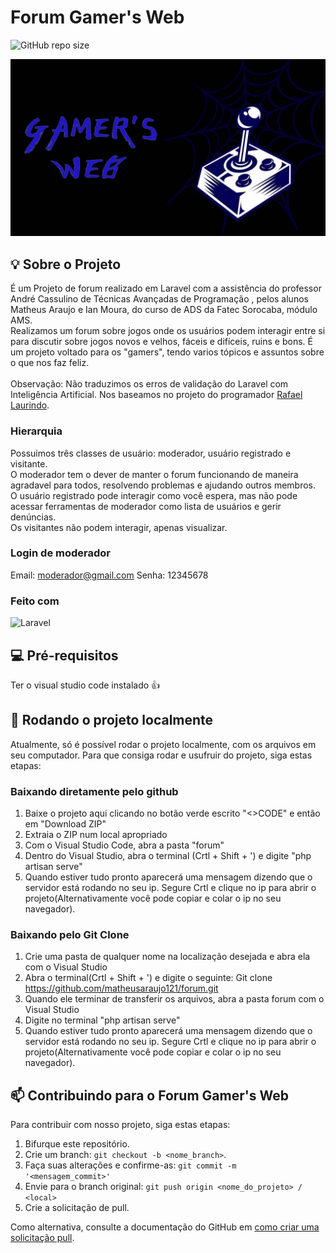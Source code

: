 # Forum Gamer's Web

![GitHub repo size](https://img.shields.io/github/repo-size/iuricode/README-template?style=for-the-badge)

<img src="public/img/logoreadme.png" alt="esboco logo forum">


## 💡 Sobre o Projeto

É um Projeto de forum realizado em Laravel com a assistência do professor André Cassulino de Técnicas Avançadas de Programação , pelos alunos 
Matheus Araujo e Ian Moura, do curso de ADS da Fatec Sorocaba, módulo AMS.
<br>Realizamos um forum sobre jogos onde os usuários podem interagir entre si para discutir sobre jogos novos e velhos, fáceis e difíceis, ruins e bons. É um projeto voltado para os "gamers", tendo varios tópicos e assuntos sobre o que nos faz feliz.<br>
<br>Observação: Não traduzimos os erros de validação do Laravel com Inteligência Artificial. Nos baseamos no projeto do programador [Rafael Laurindo](https://github.com/rafaellaurindo/laravel-traducao-pt-br/blob/master/validation.php).

### Hierarquia
Possuimos três classes de usuário: moderador, usuário registrado e visitante.
<br>O moderador tem o dever de manter o forum funcionando de maneira agradavel para todos, resolvendo problemas e ajudando outros membros.
<br>O usuário registrado pode interagir como você espera, mas não pode acessar ferramentas de moderador como lista de usuários e  gerir denúncias.
<br>Os visitantes não podem interagir, apenas visualizar.

### Login de moderador
Email: moderador@gmail.com
Senha: 12345678



### Feito com

![Laravel](https://img.shields.io/badge/Laravel-FF2D20?style=for-the-badge&logo=laravel&logoColor=white)

## 💻 Pré-requisitos

Ter o visual studio code instalado 👍


## 🚀 Rodando o projeto localmente

Atualmente, só é possível rodar o projeto localmente, com os arquivos em seu computador. Para que consiga rodar e usufruir do projeto, siga estas etapas:

### Baixando diretamente pelo github
1. Baixe o projeto aqui clicando no botão verde escrito "<>CODE" e então em "Download ZIP"
2. Extraia o ZIP num local apropriado
3. Com o Visual Studio Code, abra a pasta "forum"
4. Dentro do Visual Studio, abra o terminal (Crtl + Shift + ') e digite "php artisan serve"
5. Quando estiver tudo pronto aparecerá uma mensagem dizendo que o servidor está rodando no seu ip. Segure Crtl e clique no ip para abrir o projeto(Alternativamente você pode copiar e colar o ip no seu navegador).

### Baixando pelo Git Clone
1. Crie uma pasta de qualquer nome na localização desejada e abra ela com o Visual Studio
2. Abra o terminal(Crtl + Shift + ')  e digite o seguinte: Git clone https://github.com/matheusaraujo121/forum.git 
3. Quando ele terminar de transferir os arquivos,  abra a pasta forum com o Visual Studio
4. Digite no terminal "php artisan serve"
5. Quando estiver tudo pronto aparecerá uma mensagem dizendo que o servidor está rodando no seu ip. Segure Crtl e clique no ip para abrir o projeto(Alternativamente você pode copiar e colar o ip no seu navegador).

## 📫 Contribuindo para o Forum Gamer's Web

Para contribuir com nosso projeto, siga estas etapas:

1. Bifurque este repositório.
2. Crie um branch: `git checkout -b <nome_branch>`.
3. Faça suas alterações e confirme-as: `git commit -m '<mensagem_commit>'`
4. Envie para o branch original: `git push origin <nome_do_projeto> / <local>`
5. Crie a solicitação de pull.

Como alternativa, consulte a documentação do GitHub em [como criar uma solicitação pull](https://help.github.com/en/github/collaborating-with-issues-and-pull-requests/creating-a-pull-request).
